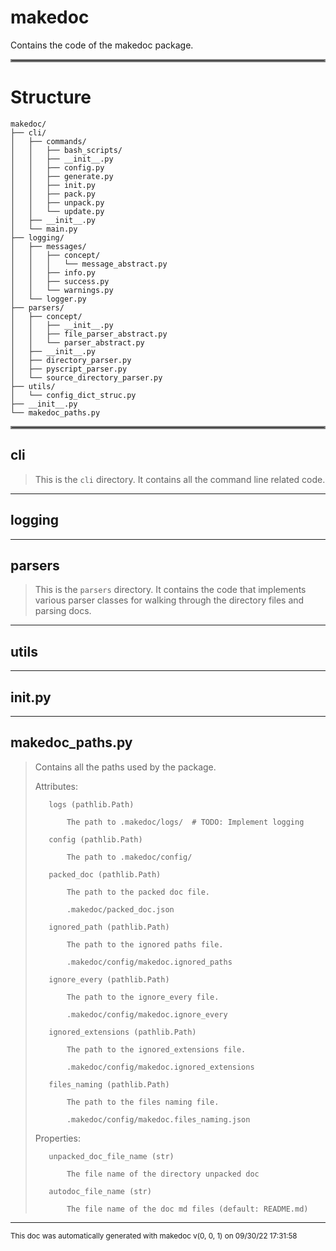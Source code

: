 # makedoc

Contains the code of the makedoc package.
<hr style="border:2px solid gray"> </hr>

# Structure

```
makedoc/
├── cli/
│   ├── commands/
│   │   ├── bash_scripts/
│   │   ├── __init__.py
│   │   ├── config.py
│   │   ├── generate.py
│   │   ├── init.py
│   │   ├── pack.py
│   │   ├── unpack.py
│   │   └── update.py
│   ├── __init__.py
│   └── main.py
├── logging/
│   ├── messages/
│   │   ├── concept/
│   │   │   └── message_abstract.py
│   │   ├── info.py
│   │   ├── success.py
│   │   └── warnings.py
│   └── logger.py
├── parsers/
│   ├── concept/
│   │   ├── __init__.py
│   │   ├── file_parser_abstract.py
│   │   └── parser_abstract.py
│   ├── __init__.py
│   ├── directory_parser.py
│   ├── pyscript_parser.py
│   └── source_directory_parser.py
├── utils/
│   └── config_dict_struc.py
├── __init__.py
└── makedoc_paths.py
```
<hr style="border:2px solid gray"> </hr>

## cli
>
>This is the `cli` directory. It contains all the command line related code.

---

## logging
>

---

## parsers
>
>This is the `parsers` directory. It contains the code that implements various parser
>classes for walking through the directory files and parsing docs.

---

## utils
>

---

## __init__.py
>

---

## makedoc_paths.py
>Contains all the paths used by the package.
>
>
>
>    Attributes:
>
>        logs (pathlib.Path)
>
>            The path to .makedoc/logs/  # TODO: Implement logging
>
>        config (pathlib.Path)
>
>            The path to .makedoc/config/
>
>        packed_doc (pathlib.Path)
>
>            The path to the packed doc file.
>
>            .makedoc/packed_doc.json
>
>        ignored_path (pathlib.Path)
>
>            The path to the ignored paths file.
>
>            .makedoc/config/makedoc.ignored_paths
>
>        ignore_every (pathlib.Path)
>
>            The path to the ignore_every file.
>
>            .makedoc/config/makedoc.ignore_every
>
>        ignored_extensions (pathlib.Path)
>
>            The path to the ignored_extensions file.
>
>            .makedoc/config/makedoc.ignored_extensions
>
>        files_naming (pathlib.Path)
>
>            The path to the files naming file.
>
>            .makedoc/config/makedoc.files_naming.json
>
>
>
>    Properties:
>
>        unpacked_doc_file_name (str)
>
>            The file name of the directory unpacked doc
>
>        autodoc_file_name (str)
>
>            The file name of the doc md files (default: README.md)

---





<sub>This doc was automatically generated with makedoc v(0, 0, 1) on  09/30/22 17:31:58 